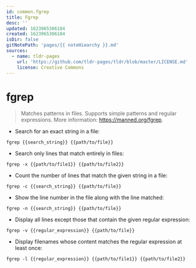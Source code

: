 ```yaml
---
id: common.fgrep
title: Fgrep
desc: ''
updated: 1623965306184
created: 1623965306184
isDir: false
gitNotePath: 'pages/{{ noteHiearchy }}.md'
sources:
  - name: tldr-pages
    url: 'https://github.com/tldr-pages/tldr/blob/master/LICENSE.md'
    license: Creative Commons
---
```

# fgrep

> Matches patterns in files.
> Supports simple patterns and regular expressions.
> More information: <https://manned.org/fgrep>.

- Search for an exact string in a file:

`fgrep {{search_string}} {{path/to/file}}`

- Search only lines that match entirely in files:

`fgrep -x {{path/to/file1}} {{path/to/file2}}`

- Count the number of lines that match the given string in a file:

`fgrep -c {{search_string}} {{path/to/file}}`

- Show the line number in the file along with the line matched:

`fgrep -n {{search_string}} {{path/to/file}}`

- Display all lines except those that contain the given regular expression:

`fgrep -v {{regular_expression}} {{path/to/file}}`

- Display filenames whose content matches the regular expression at least once:

`fgrep -l {{regular_expression}} {{path/to/file1}} {{path/to/file2}}`

